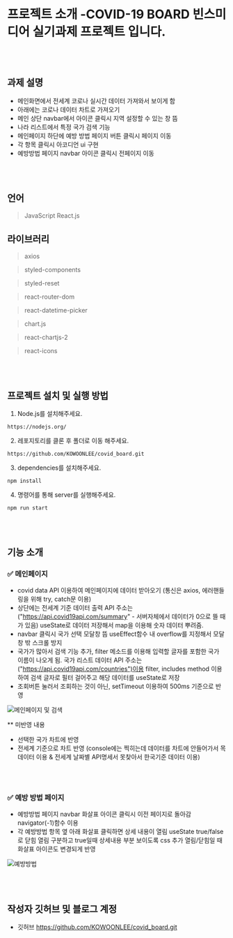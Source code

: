 # **프로젝트 소개 -COVID-19 BOARD 빈스미디어 실기과제 프로젝트 입니다.**

<br>
<br>

## 과제 설명

- 메인화면에서 전세계 코로나 실시간 데이터 가져와서 보이게 함
- 아래에는 코로나 데이터 차트로 가져오기
- 메인 상단 navbar에서 아이콘 클릭시 지역 설정할 수 있는 창 뜸
- 나라 리스트에서 특정 국가 검색 기능
- 메인페이지 하단에 예방 방법 페이지 버튼 클릭시 페이지 이동
- 각 항목 클릭시 아코디언 ui 구현
- 예방방법 페이지 navbar 아이콘 클릭시 전페이지 이동

<br>
<br>

## **언어**

> JavaScript
> React.js

## **라이브러리**

> axios

> styled-components

> styled-reset

> react-router-dom

> react-datetime-picker

> chart.js

> react-chartjs-2

> react-icons

<br>
<br>

## 프로젝트 설치 및 실행 방법

1. Node.js를 설치해주세요.

```
https://nodejs.org/
```

2. 레포지토리를 클론 후 폴더로 이동 해주세요.

```
https://github.com/KOWOONLEE/covid_board.git
```

3. dependencies를 설치해주세요.

```
npm install
```

4. 명령어를 통해 server를 실행해주세요.

```
npm run start
```

<br>
<br>

## 기능 소개

### ✅ 메인페이지

- covid data API 이용하여 메인페이지에 데이터 받아오기 
  (통신은 axios, 에러핸들링을 위해 try, catch문 이용)
- 상단에는 전세계 기준 데이터 출력
  API 주소는 ("https://api.covid19api.com/summary" - 서버자체에서 데이터가 0으로 뜰 때가 있음)
  useState로 데이터 저장해서 map을 이용해 숫자 데이터 뿌려줌.
- navbar 클릭시 국가 선택 모달창 뜸
  useEffect함수 내 overflow를 지정해서 모달 창 밖 스크롤 방지
- 국가가 많아서 검색 기능 추가, filter 메소드를 이용해 입력할 글자를 포함한 국가 이름이 나오게 됨.
  국가 리스트 데이터 API 주소는("https://api.covid19api.com/countries")이용
  filter, includes method 이용하여 검색 글자로 필터 걸어주고 해당 데이터를 useState로 저장
- 조회버튼 눌러서 조회하는 것이 아닌, setTimeout 이용하여 500ms 기준으로 반영

![메인페이지 및 검색](https://user-images.githubusercontent.com/108816777/218674910-ccfb7b85-18f8-4e92-8515-5d440958e266.gif)

\*\* 미반영 내용

- 선택한 국가 차트에 반영
- 전세계 기준으로 차트 반영
  (console에는 찍히는데 데이터를 차트에 안들어가서 목데이터 이용 & 전세계 날짜별 API명세서 못찾아서 한국기준 데이터 이용)

<br>
<br>

### ✅ 예방 방법 페이지

- 예방방법 페이지 navbar 화살표 아이콘 클릭시 이전 페이지로 돌아감
  navigator(-1)함수 이용
- 각 예방방법 항목 옆 아래 화살표 클릭하면 상세 내용이 열림
  useState true/false로 닫힘 열림 구분하고 true일때 상세내용 부분 보이도록 css 추가
  열림/닫힘일 때 화살표 아이콘도 변경되게 반영

![예방방법](https://user-images.githubusercontent.com/108816777/218677852-91f48521-00f1-4724-9a9b-7ea69e2a6a5f.gif)

<br>
<br>

## 작성자 깃허브 및 블로그 계정

- 깃허브 https://github.com/KOWOONLEE/covid_board.git
